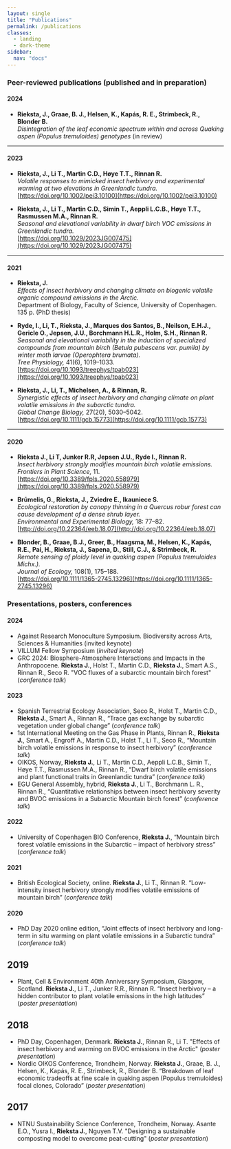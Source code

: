 ```yaml
---
layout: single
title: "Publications"
permalink: /publications
classes:
  - landing
  - dark-theme
sidebar:
  nav: "docs"
---
```




### Peer-reviewed publications (published and in preparation)

#### 2024

- **Rieksta, J., Graae, B. J., Helsen, K., Kapás, R. E., Strimbeck, R., Blonder B.**  
  *Disintegration of the leaf economic spectrum within and across Quaking aspen (Populus tremuloides) genotypes* (in review)

---

#### 2023

- **Rieksta, J., Li T., Martin C.D., Høye T.T., Rinnan R.**  
  *Volatile responses to mimicked insect herbivory and experimental warming at two elevations in Greenlandic tundra.*  
  [https://doi.org/10.1002/pei3.10100](https://doi.org/10.1002/pei3.10100)

- **Rieksta, J., Li T., Martin C.D., Simin T., Aeppli L.C.B., Høye T.T., Rasmussen M.A., Rinnan R.**  
  *Seasonal and elevational variability in dwarf birch VOC emissions in Greenlandic tundra.*  
  [https://doi.org/10.1029/2023JG007475](https://doi.org/10.1029/2023JG007475)

---

#### 2021

- **Rieksta, J.**  
  *Effects of insect herbivory and changing climate on biogenic volatile organic compound emissions in the Arctic.*  
  Department of Biology, Faculty of Science, University of Copenhagen. 135 p. (PhD thesis)

- **Ryde, I., Li, T., Rieksta, J., Marques dos Santos, B., Neilson, E.H.J., Gericle O., Jepsen, J.U., Borchmann H.L.R., Holm, S.H., Rinnan R.**  
  *Seasonal and elevational variability in the induction of specialized compounds from mountain birch (Betula pubescens var. pumila) by winter moth larvae (Operophtera brumata).*  
  *Tree Physiology,* 41(6), 1019–1033.  
  [https://doi.org/10.1093/treephys/tpab023](https://doi.org/10.1093/treephys/tpab023)

- **Rieksta, J., Li, T., Michelsen, A., & Rinnan, R.**  
  *Synergistic effects of insect herbivory and changing climate on plant volatile emissions in the subarctic tundra.*  
  *Global Change Biology,* 27(20), 5030–5042.  
  [https://doi.org/10.1111/gcb.15773](https://doi.org/10.1111/gcb.15773)

---

#### 2020

- **Rieksta J., Li T, Junker R.R, Jepsen J.U., Ryde I., Rinnan R.**  
  *Insect herbivory strongly modifies mountain birch volatile emissions.*  
  *Frontiers in Plant Science,* 11.  
  [https://doi.org/10.3389/fpls.2020.558979](https://doi.org/10.3389/fpls.2020.558979)

- **Brūmelis, G., Rieksta, J., Zviedre E., Ikauniece S.**  
  *Ecological restoration by canopy thinning in a Quercus robur forest can cause development of a dense shrub layer.*  
  *Environmental and Experimental Biology,* 18: 77–82.  
  [http://doi.org/10.22364/eeb.18.07](http://doi.org/10.22364/eeb.18.07)

- **Blonder, B., Graae, B.J., Greer, B., Haagsma, M., Helsen, K., Kapás, R.E., Pai, H., Rieksta, J., Sapena, D., Still, C.J., & Strimbeck, R.**  
  *Remote sensing of ploidy level in quaking aspen (Populus tremuloides Michx.).*  
  *Journal of Ecology,* 108(1), 175–188.  
  [https://doi.org/10.1111/1365-2745.13296](https://doi.org/10.1111/1365-2745.13296)



### Presentations, posters, conferences

#### 2024

- Against Research Monoculture Symposium. Biodiversity across Arts, Sciences & Humanities (invited keynote)
- VILLUM Fellow Symposium (*invited keynote*)
- GRC 2024: Biosphere-Atmosphere Interactions and Impacts in the Anthropocene. **Rieksta J.**, Holst T., Martin C.D., **Rieksta J.**, Smart A.S., Rinnan R., Seco R. "VOC fluxes of a subarctic mountain birch forest" (*conference talk*)

#### 2023

- Spanish Terrestrial Ecology Association, Seco R., Holst T., Martin C.D., **Rieksta J.**, Smart A., Rinnan R., “Trace gas exchange by subarctic vegetation under global change” (*conference talk*)
- 1st International Meeting on the Gas Phase in Plants, Rinnan R., **Rieksta J.**, Smart A., Engroff A., Martin C.D., Holst T., Li T., Seco R., “Mountain birch volatile emissions in response to insect herbivory” (*conference talk*)
- OIKOS, Norway, **Rieksta J.**, Li T., Martin C.D., Aeppli L.C.B., Simin T., Høye T.T., Rasmussen M.A., Rinnan R., “Dwarf birch volatile emissions and plant functional traits in Greenlandic tundra” (*conference talk*)
- EGU General Assembly, hybrid, **Rieksta J.**, Li T., Borchmann L. R., Rinnan R., “Quantitative relationships between insect herbivory severity and BVOC emissions in a Subarctic Mountain birch forest” (*conference talk*)

#### 2022

- University of Copenhagen BIO Conference, **Rieksta J.**, “Mountain birch forest volatile emissions in the Subarctic – impact of herbivory stress” (*conference talk*)

#### 2021

- British Ecological Society, online. **Rieksta J.**, Li T., Rinnan R. “Low-intensity insect herbivory strongly modifies volatile emissions of mountain birch” (*conference talk*)

#### 2020

- PhD Day 2020 online edition, “Joint effects of insect herbivory and long-term in situ warming on plant volatile emissions in a Subarctic tundra” (*conference talk*)

## 2019

- Plant, Cell & Environment 40th Anniversary Symposium, Glasgow, Scotland. **Rieksta J.**, Li T., Junker R.R., Rinnan R. “Insect herbivory – a hidden contributor to plant volatile emissions in the high latitudes” (*poster presentation*)

## 2018

- PhD Day, Copenhagen, Denmark. **Rieksta J.**, Rinnan R., Li T. "Effects of insect herbivory and warming on BVOC emissions in the Arctic" (*poster presentation*)
- Nordic OIKOS Conference, Trondheim, Norway. **Rieksta J.**, Graae, B. J., Helsen, K., Kapás, R. E., Strimbeck, R., Blonder B. “Breakdown of leaf economic tradeoffs at fine scale in quaking aspen (Populus tremuloides) focal clones, Colorado” (*poster presentation*)

## 2017

- NTNU Sustainability Science Conference, Trondheim, Norway. Asante E.O., Yusra I., **Rieksta J.**, Nguyen T.V. "Designing a sustainable composting model to overcome peat-cutting" (*poster presentation*)

